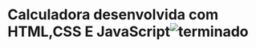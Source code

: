 # Calculadora desenvolvida com HTML,CSS E JavaScript![terminado](https://github.com/user-attachments/assets/f51c2f6f-fd8c-44fb-b766-7364c0274552)
 
